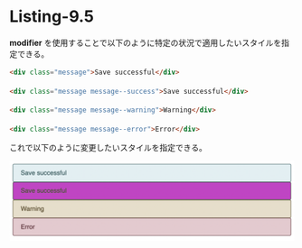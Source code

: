 # Listing-9.5

**modifier** を使用することで以下のように特定の状況で適用したいスタイルを指定できる。

```html
<div class="message">Save successful</div>

<div class="message message--success">Save successful</div>

<div class="message message--warning">Warning</div>

<div class="message message--error">Error</div>
```

これで以下のように変更したいスタイルを指定できる。

![](assets/2021-10-30-15-31-46.png)
